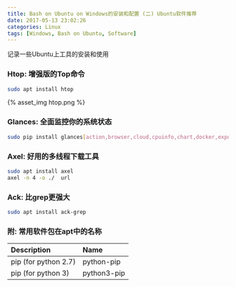 ```yaml
---
title: Bash on Ubuntu on Windows的安装和配置 (二) Ubuntu软件推荐
date: 2017-05-13 23:02:26
categories: Linux
tags: [Windows, Bash on Ubuntu, Software]
---
```


记录一些Ubuntu上工具的安装和使用

### Htop: 增强版的Top命令

```bash
sudo apt install htop
```

{% asset_img htop.png %}

### Glances: 全面监控你的系统状态

```bash
sudo pip install glances[action,browser,cloud,cpuinfo,chart,docker,export,folders,gpu,ip,raid,snmp,web,wifi]
```

<!-- more -->

### Axel: 好用的多线程下载工具

```bash
sudo apt install axel
axel -n 4 -o ./  url
```

### Ack: 比grep更强大

```bash
sudo apt install ack-grep
```

### 附: 常用软件包在apt中的名称

| Description | Name  |
| :------------------- | :---------- |
| pip (for python 2.7)  | python-pip |
| pip (for python 3) | python3-pip |